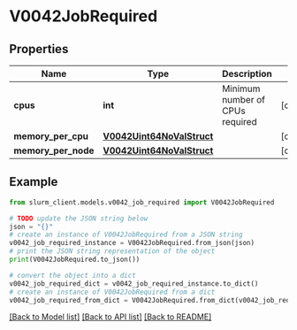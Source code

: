 # V0042JobRequired


## Properties

Name | Type | Description | Notes
------------ | ------------- | ------------- | -------------
**cpus** | **int** | Minimum number of CPUs required | [optional] 
**memory_per_cpu** | [**V0042Uint64NoValStruct**](V0042Uint64NoValStruct.md) |  | [optional] 
**memory_per_node** | [**V0042Uint64NoValStruct**](V0042Uint64NoValStruct.md) |  | [optional] 

## Example

```python
from slurm_client.models.v0042_job_required import V0042JobRequired

# TODO update the JSON string below
json = "{}"
# create an instance of V0042JobRequired from a JSON string
v0042_job_required_instance = V0042JobRequired.from_json(json)
# print the JSON string representation of the object
print(V0042JobRequired.to_json())

# convert the object into a dict
v0042_job_required_dict = v0042_job_required_instance.to_dict()
# create an instance of V0042JobRequired from a dict
v0042_job_required_from_dict = V0042JobRequired.from_dict(v0042_job_required_dict)
```
[[Back to Model list]](../README.md#documentation-for-models) [[Back to API list]](../README.md#documentation-for-api-endpoints) [[Back to README]](../README.md)


